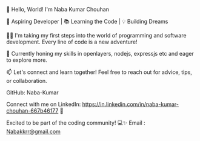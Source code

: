 👋 Hello, World! I'm Naba Kumar Chouhan

🌱 Aspiring Developer | 📚 Learning the Code | 💡 Building Dreams

👨‍💻 I'm taking my first steps into the world of programming and software development. Every line of code is a new adventure!

🚀 Currently honing my skills in openlayers, nodejs, expressjs etc and eager to explore more.

📫 Let's connect and learn together! Feel free to reach out for advice, tips, or collaboration.

GitHub: Naba-Kumar

Connect with me on LinkedIn: https://in.linkedin.com/in/naba-kumar-chouhan-667b46177 🤝

Excited to be part of the coding community! 💻✨
Email  : Nabakkrr@gmail.com

